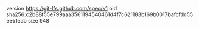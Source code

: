 version https://git-lfs.github.com/spec/v1
oid sha256:c2b88f55e799aaa3561194540461d4f7c621183b169b0017bafcfdd55eebf5ab
size 948
